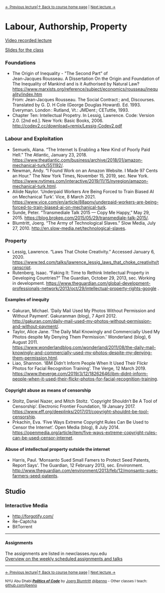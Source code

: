 <sup>[&larr; Previous lecture](/files/07.md)|[&uarr; Back to course home page](/README.md) | [Next lecture &rarr;](/files/09.md)</sup>  

# Labour, Authorship, Property
[Video recorded lecture](https://youtu.be/z2tc54aqvto)

[Slides for the class](https://github.com/jbenno/nyuad_politics_of_code/blob/master/slides/Week_08.pdf)

### Foundations
- The Origin of Inequality - "The Second Part" of  
Jean-Jacques Rousseau. A Dissertation On the Origin and Foundation of
The Inequality of Mankind and is it Authorised by Natural Law?  
https://www.marxists.org/reference/subject/economics/rousseau/inequality/index.htm  
From: Jean-Jacques Rousseau. The Social Contract ; and, Discourses. Translated by G. D. H Cole (George Douglas Howard). Ed. 1993. Everyman. London : Rutland, Vt.: JMDent ; CETuttle, 1993.
- Chapter Ten: Intellectual Propetry. In Lessig, Lawrence. Code: Version 2.0. [2nd ed.]. New York: Basic Books, 2006.  
http://codev2.cc/download+remix/Lessig-Codev2.pdf

### Labour and Exploitation
- Semuels, Alana. “The Internet Is Enabling a New Kind of Poorly Paid Hell.” The Atlantic, January 23, 2018. https://www.theatlantic.com/business/archive/2018/01/amazon-mechanical-turk/551192/.
- Newman, Andy. “I Found Work on an Amazon Website. I Made 97 Cents an Hour.” The New York Times, November 15, 2019, sec. New York. https://www.nytimes.com/interactive/2019/11/15/nyregion/amazon-mechanical-turk.html.
- Aliide Naylor. ‘Underpaid Workers Are Being Forced to Train Biased AI on Mechanical Turk’. Vice, 8 March 2021. https://www.vice.com/en/article/88apnv/underpaid-workers-are-being-forced-to-train-biased-ai-on-mechanical-turk.
- Sunde, Peter. “Transmediale Talk 2015 — Copy Me Happy,” May 29, 2015. https://blog.brokep.com/2015/05/29/transmediale-talk-2015/.
- Blumtritt, Joerg. “The Army of Technological Slaves.” Slow Media, July 27, 2010. http://en.slow-media.net/technological-slaves.


### Property
- Lessig, Lawrence. “Laws That Choke Creativity.” Accessed January 6, 2020. https://www.ted.com/talks/lawrence_lessig_laws_that_choke_creativity/transcript.
- Rutenberg, Isaac. “Faking It: Time to Rethink Intellectual Property in Developing Countries?” The Guardian, October 29, 2013, sec. Working in development. https://www.theguardian.com/global-development-professionals-network/2013/oct/29/intellectual-property-rights-google .

#### Examples of inequity
- Gakuran, Michael. ‘Daily Mail Used My Photos Without Permission and Without Payment’. Gakuranman (blog), 7 April 2012. http://gakuran.com/daily-mail-used-my-photos-without-permission-and-without-payment/.
- Taylor, Alice Jane. ‘The Daily Mail Knowingly and Commercially Used My Photos despite My Denying Them Permission.’ Wonderland (blog), 6 August 2011. https://www.wonderlandblog.com/wonderland/2011/08/the-daily-mail-knowingly-and-commercially-used-my-photos-despite-my-denying-them-permission.html.
- Liao, Shannon. ‘IBM Didn’t Inform People When It Used Their Flickr Photos for Facial Recognition Training’. The Verge, 12 March 2019. https://www.theverge.com/2019/3/12/18262646/ibm-didnt-inform-people-when-it-used-their-flickr-photos-for-facial-recognition-training.

#### Copyright abuse as means of censorship
- Stoltz, Daniel Nazer, and Mitch Stoltz. ‘Copyright Shouldn’t Be A Tool of Censorship’. Electronic Frontier Foundation, 19 January 2017. https://www.eff.org/deeplinks/2017/01/copyright-shouldnt-be-tool-censorship.
- Prkachin, Eva. ‘Five Ways Extreme Copyright Rules Can Be Used to Censor the Internet’. Open Media (blog), 8 July 2014. https://openmedia.org/article/item/five-ways-extreme-copyright-rules-can-be-used-censor-internet.

#### Abuse of intellectual property outside the internet
- Harris, Paul. ‘Monsanto Sued Small Famers to Protect Seed Patents, Report Says’. The Guardian, 12 February 2013, sec. Environment. http://www.theguardian.com/environment/2013/feb/12/monsanto-sues-farmers-seed-patents.



## Studio
### Interactive Media
- http://forgotify.com/
- Re-Captcha
- BitTorrent

***

#### Assignments
The assignments are listed in newclasses.nyu.edu  
[Overview on the weekly scheduled assignments and talks](https://docs.google.com/spreadsheets/d/15ZQVsHbdcMrUzVLIkae5IOQ4I0IY2HdLl63t61t5VSo/edit?usp=sharing)  


***
<sup>[&larr; Previous lecture](/files/07.md)|[&uarr; Back to course home page](/README.md) | [Next lecture &rarr;](/files/09.md)</sup>  
  
<sup>NYU Abu Dhabi ***[Politics of Code](/README.md)*** by [Joerg Blumtritt](https://jbenno.net) [@jbenno](https://twitter.com/jbenno) - Other classes I teach: [github.com/jbenno](https://github.com/jbenno/teaching/blob/master/README.md)</sup>
